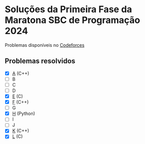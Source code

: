 # Soluções da Primeira Fase da Maratona SBC de Programação 2024

Problemas disponíveis no [Codeforces](https://codeforces.com/gym/105327)

## Problemas resolvidos

- [x] [A](a.cpp) (C++)
- [ ] B
- [ ] C
- [ ] D
- [x] [E](e.c) (C)
- [x] [F](f.cpp) (C++)
- [ ] G
- [x] [H](h.py) (Python)
- [ ] I
- [ ] J
- [x] [K](k.cpp) (C++)
- [x] [L](l.c) (C)

